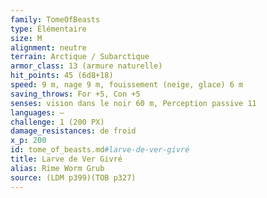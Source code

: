 ```yaml
---
family: TomeOfBeasts
type: Élémentaire
size: M
alignment: neutre
terrain: Arctique / Subarctique
armor_class: 13 (armure naturelle)
hit_points: 45 (6d8+18)
speed: 9 m, nage 9 m, fouissement (neige, glace) 6 m
saving_throws: For +5, Con +5
senses: vision dans le noir 60 m, Perception passive 11
languages: —
challenge: 1 (200 PX)
damage_resistances: de froid
x_p: 200
id: tome_of_beasts.md#larve-de-ver-givré
title: Larve de Ver Givré
alias: Rime Worm Grub
source: (LDM p399)(TOB p327)
---
```


